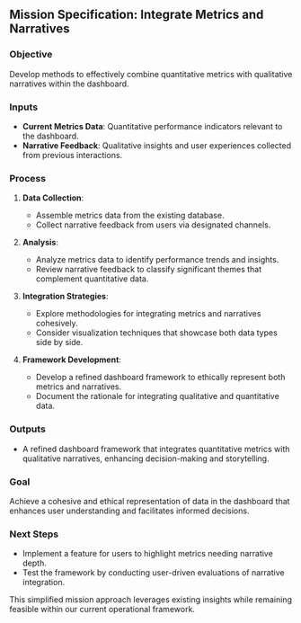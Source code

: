 ## Mission Specification: Integrate Metrics and Narratives

### Objective
Develop methods to effectively combine quantitative metrics with qualitative narratives within the dashboard.

### Inputs
- **Current Metrics Data**: Quantitative performance indicators relevant to the dashboard.
- **Narrative Feedback**: Qualitative insights and user experiences collected from previous interactions.

### Process
1. **Data Collection**:
   - Assemble metrics data from the existing database.
   - Collect narrative feedback from users via designated channels.

2. **Analysis**:
   - Analyze metrics data to identify performance trends and insights.
   - Review narrative feedback to classify significant themes that complement quantitative data.

3. **Integration Strategies**:
   - Explore methodologies for integrating metrics and narratives cohesively.
   - Consider visualization techniques that showcase both data types side by side.

4. **Framework Development**:
   - Develop a refined dashboard framework to ethically represent both metrics and narratives.
   - Document the rationale for integrating qualitative and quantitative data.

### Outputs
- A refined dashboard framework that integrates quantitative metrics with qualitative narratives, enhancing decision-making and storytelling.

### Goal
Achieve a cohesive and ethical representation of data in the dashboard that enhances user understanding and facilitates informed decisions.

### Next Steps
- Implement a feature for users to highlight metrics needing narrative depth.
- Test the framework by conducting user-driven evaluations of narrative integration.

This simplified mission approach leverages existing insights while remaining feasible within our current operational framework.